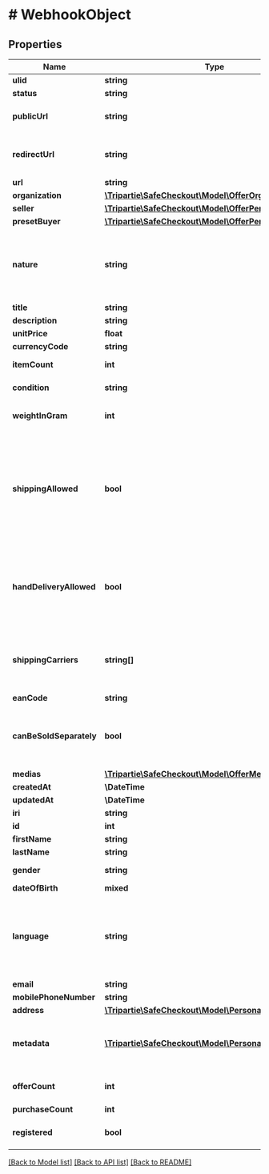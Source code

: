 # # WebhookObject

## Properties

Name | Type | Description | Notes
------------ | ------------- | ------------- | -------------
**ulid** | **string** |  |
**status** | **string** |  |
**publicUrl** | **string** | The public URL for your Ad/Offer on your marketplace. | [optional]
**redirectUrl** | **string** | Fill-in that field IF you intend to redirect your customer instead of using a WebView. | [optional]
**url** | **string** |  | [readonly]
**organization** | [**\Tripartie\SafeCheckout\Model\OfferOrganizationRead**](OfferOrganizationRead.md) |  | [optional]
**seller** | [**\Tripartie\SafeCheckout\Model\OfferPersonaRead**](OfferPersonaRead.md) |  |
**presetBuyer** | [**\Tripartie\SafeCheckout\Model\OfferPersonaRead**](OfferPersonaRead.md) |  | [optional]
**nature** | **string** | This WILL affect the assigned workflow. Choosing service will disable delivery for example. Refer to our technical hub for more information. | [default to 'physical_item']
**title** | **string** |  | [optional]
**description** | **string** |  | [optional]
**unitPrice** | **float** |  | [optional]
**currencyCode** | **string** |  | [default to 'EUR']
**itemCount** | **int** |  | [optional] [default to 1]
**condition** | **string** |  | [optional] [default to 'USED']
**weightInGram** | **int** | Accepted values between 500g (0.5kg) and 10,000g (10kg). |
**shippingAllowed** | **bool** | That toggle allows the seller to propose shipping for its item. If set in conjunction of shippingCarrier, the label will be automatically generated. Also, it will restrict the carrier to the limited subset defined. |
**handDeliveryAllowed** | **bool** | Enable both parties to finalize the transaction in person rather than using delivery. A QR Code must be scanned by the seller once the buyer claims the product. | [default to true]
**shippingCarriers** | **string[]** | If you wish to enable automated shipping label generation through a specific provider, specify it there. | [optional]
**eanCode** | **string** |  | [optional]
**canBeSoldSeparately** | **bool** | Set this flag to false to forbid a potential buyer to acquire less than \&quot;itemCount\&quot; item(s) | [default to true]
**medias** | [**\Tripartie\SafeCheckout\Model\OfferMediaRead[]**](OfferMediaRead.md) |  |
**createdAt** | **\DateTime** |  | [optional] [readonly]
**updatedAt** | **\DateTime** |  | [optional] [readonly]
**iri** | **string** |  | [optional] [readonly]
**id** | **int** |  | [optional] [readonly]
**firstName** | **string** |  | [optional]
**lastName** | **string** |  | [optional]
**gender** | **string** |  | [optional] [default to 'RATHER_NOT_SAY']
**dateOfBirth** | **mixed** |  | [optional]
**language** | **string** | That data is used for rendering the frontend application with given language. If not set, will be inferred. Custom codes can be issued for specific requirements. | [optional]
**email** | **string** |  | [optional]
**mobilePhoneNumber** | **string** |  | [optional]
**address** | [**\Tripartie\SafeCheckout\Model\PersonaAddressRead**](PersonaAddressRead.md) |  | [optional]
**metadata** | [**\Tripartie\SafeCheckout\Model\PersonaMetadataRead[]**](PersonaMetadataRead.md) | You can assign different meta to your Persona object for different purposes. eg. Ease searching. | [optional]
**offerCount** | **int** | Issued Offers count owned by a given Persona | [optional] [readonly]
**purchaseCount** | **int** |  | [optional] [readonly]
**registered** | **bool** | Determine if the Persona have a Tripartie account | [optional] [readonly]

[[Back to Model list]](../../README.md#models) [[Back to API list]](../../README.md#endpoints) [[Back to README]](../../README.md)
